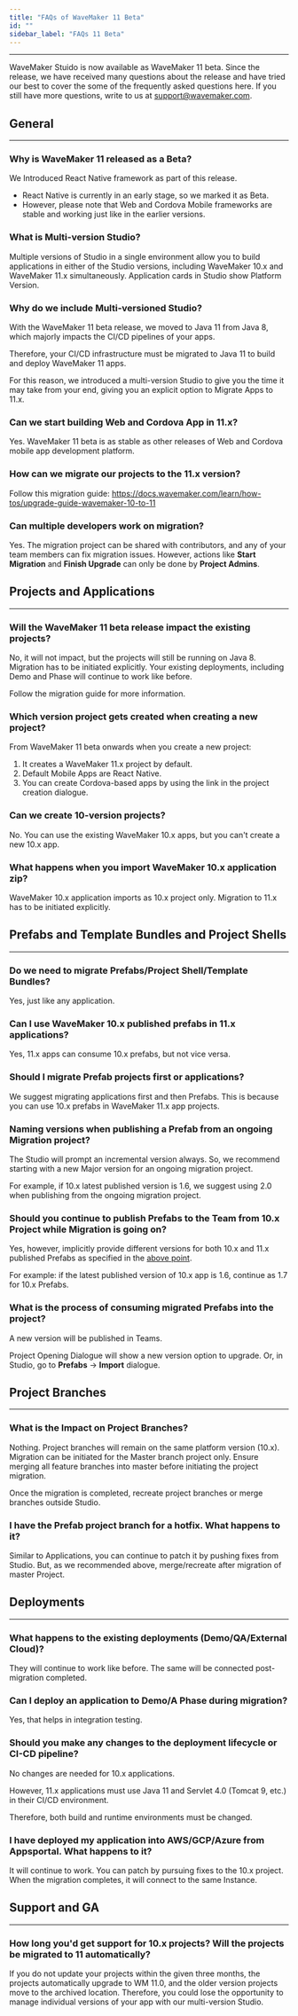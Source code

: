 ```yaml
---
title: "FAQs of WaveMaker 11 Beta"
id: ""
sidebar_label: "FAQs 11 Beta"
---
```

---

WaveMaker Stuido is now available as WaveMaker 11 beta. Since the release, we have received many questions about the release and have tried our best to cover the some of the frequently asked questions here. If you still have more questions, write to us at support@wavemaker.com.

## General 

---

### Why is WaveMaker 11 released as a Beta?

We Introduced React Native framework as part of this release.
 
- React Native is currently in an early stage, so we marked it as Beta.
- However, please note that Web and Cordova Mobile frameworks are stable and working just like in the earlier versions. 

### What is Multi-version Studio?

Multiple versions of Studio in a single environment allow you to build applications in either of the Studio versions, including WaveMaker 10.x and WaveMaker 11.x simultaneously. Application cards in Studio show Platform Version.

### Why do we include Multi-versioned Studio?

With the WaveMaker 11 beta release, we moved to Java 11 from Java 8, which majorly impacts the CI/CD pipelines of your apps.

Therefore, your CI/CD infrastructure must be migrated to Java 11 to build and deploy WaveMaker 11 apps.

For this reason, we introduced a multi-version Studio to give you the time it may take from your end, giving you an explicit option to Migrate Apps to 11.x.

### Can we start building Web and Cordova App in 11.x?

Yes. WaveMaker 11 beta is as stable as other releases of Web and Cordova mobile app development platform.

### How can we migrate our projects to the 11.x version?

Follow this migration guide: 
https://docs.wavemaker.com/learn/how-tos/upgrade-guide-wavemaker-10-to-11

### Can multiple developers work on migration?

Yes. The migration project can be shared with contributors, and any of your team members can fix migration issues.
However, actions like **Start Migration** and **Finish Upgrade** can only be done by **Project Admins**.

## Projects and Applications

---

### Will the WaveMaker 11 beta release impact the existing projects?

No, it will not impact, but the projects will still be running on Java 8. Migration has to be initiated explicitly. Your existing deployments, including Demo and Phase will continue to work like before.

Follow the migration guide for more information.

### Which version project gets created when creating a new project? 

From WaveMaker 11 beta onwards when you create a new project:

1. It creates a WaveMaker 11.x project by default.
2. Default Mobile Apps are React Native.
3. You can create Cordova-based apps by using the link in the project creation dialogue. 

### Can we create 10-version projects? 

No. You can use the existing WaveMaker 10.x apps, but you can't create a new 10.x app.

### What happens when you import WaveMaker 10.x application zip?

WaveMaker 10.x application imports as 10.x project only. Migration to 11.x has to be initiated explicitly. 


## Prefabs and Template Bundles and Project Shells

---

### Do we need to migrate Prefabs/Project Shell/Template Bundles?

Yes, just like any application. 

### Can I use WaveMaker 10.x published prefabs in 11.x applications?

Yes, 11.x apps can consume 10.x prefabs, but not vice versa.

### Should I migrate Prefab projects first or applications?

We suggest migrating applications first and then Prefabs. This is because you can use 10.x prefabs in WaveMaker 11.x app projects.

### Naming versions when publishing a Prefab from an ongoing Migration project?

The Studio will prompt an incremental version always. So, we recommend starting with a new Major version for an ongoing migration project. 

For example, if 10.x latest published version is 1.6, we suggest using 2.0 when publishing from the ongoing migration project.

### Should you continue to publish Prefabs to the Team from 10.x Project while Migration is going on?

Yes, however, implicitly provide different versions for both 10.x and 11.x published Prefabs as specified in the [above point]().

For example: if the latest published version of 10.x app is 1.6, continue as 1.7 for 10.x Prefabs.

### What is the process of consuming migrated Prefabs into the project?

A new version will be published in Teams.

Project Opening Dialogue will show a new version option to upgrade.
Or, in Studio, go to **Prefabs** -> **Import** dialogue. 

## Project Branches

---

### What is the Impact on Project Branches?

Nothing. Project branches will remain on the same platform version (10.x). 
Migration can be initiated for the Master branch project only. 
Ensure merging all feature branches into master before initiating the project migration. 

Once the migration is completed, recreate project branches or merge branches outside Studio.

### I have the Prefab project branch for a hotfix. What happens to it?

Similar to Applications, you can continue to patch it by pushing fixes from Studio. But, as we recommended above, merge/recreate after migration of master Project.

## Deployments

---

### What happens to the existing deployments (Demo/QA/External Cloud)?
They will continue to work like before. The same will be connected post-migration completed.

### Can I deploy an application to Demo/A Phase during migration?

Yes, that helps in integration testing.

### Should you make any changes to the deployment lifecycle or CI-CD pipeline?

No changes are needed for 10.x applications. 

However, 11.x applications must use Java 11 and Servlet 4.0 (Tomcat 9, etc.) in their CI/CD environment.

Therefore, both build and runtime environments must be changed.

### I have deployed my application into AWS/GCP/Azure from Appsportal. What happens to it?

It will continue to work. You can patch by pursuing fixes to the 10.x project. When the migration completes, it will connect to the same Instance. 

## Support and GA

---

### How long you'd get support for 10.x projects? Will the projects be migrated to 11 automatically?

If you do not update your projects within the given three months, the projects automatically upgrade to WM 11.0, and the older version projects move to the archived location. Therefore, you could lose the opportunity to manage individual versions of your app with our multi-version Studio.
